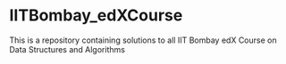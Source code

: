 # IITBombay_edXCourse
This is a repository containing solutions to all IIT Bombay edX Course on Data Structures and Algorithms 
